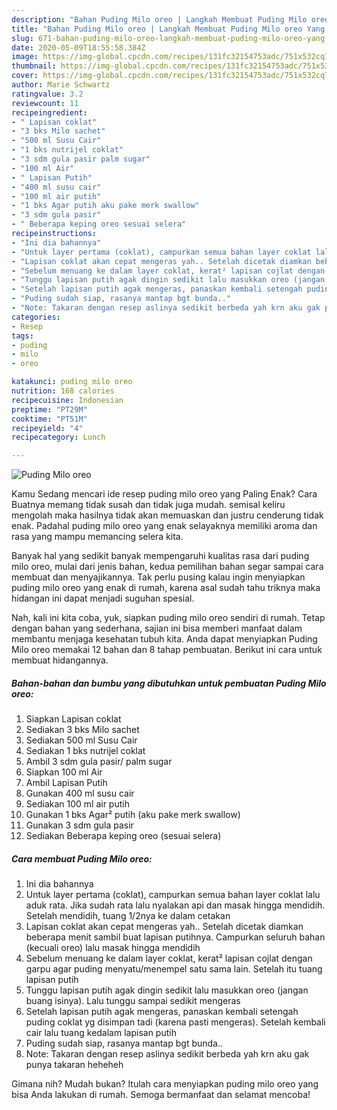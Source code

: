 ```yaml
---
description: "Bahan Puding Milo oreo | Langkah Membuat Puding Milo oreo Yang Enak Dan Lezat"
title: "Bahan Puding Milo oreo | Langkah Membuat Puding Milo oreo Yang Enak Dan Lezat"
slug: 671-bahan-puding-milo-oreo-langkah-membuat-puding-milo-oreo-yang-enak-dan-lezat
date: 2020-05-09T18:55:58.384Z
image: https://img-global.cpcdn.com/recipes/131fc32154753adc/751x532cq70/puding-milo-oreo-foto-resep-utama.jpg
thumbnail: https://img-global.cpcdn.com/recipes/131fc32154753adc/751x532cq70/puding-milo-oreo-foto-resep-utama.jpg
cover: https://img-global.cpcdn.com/recipes/131fc32154753adc/751x532cq70/puding-milo-oreo-foto-resep-utama.jpg
author: Marie Schwartz
ratingvalue: 3.2
reviewcount: 11
recipeingredient:
- " Lapisan coklat"
- "3 bks Milo sachet"
- "500 ml Susu Cair"
- "1 bks nutrijel coklat"
- "3 sdm gula pasir palm sugar"
- "100 ml Air"
- " Lapisan Putih"
- "400 ml susu cair"
- "100 ml air putih"
- "1 bks Agar putih aku pake merk swallow"
- "3 sdm gula pasir"
- " Beberapa keping oreo sesuai selera"
recipeinstructions:
- "Ini dia bahannya"
- "Untuk layer pertama (coklat), campurkan semua bahan layer coklat lalu aduk rata. Jika sudah rata lalu nyalakan api dan masak hingga mendidih. Setelah mendidih, tuang 1/2nya ke dalam cetakan"
- "Lapisan coklat akan cepat mengeras yah.. Setelah dicetak diamkan beberapa menit sambil buat lapisan putihnya. Campurkan seluruh bahan (kecuali oreo) lalu masak hingga mendidih"
- "Sebelum menuang ke dalam layer coklat, kerat² lapisan cojlat dengan garpu agar puding menyatu/menempel satu sama lain. Setelah itu tuang lapisan putih"
- "Tunggu lapisan putih agak dingin sedikit lalu masukkan oreo (jangan buang isinya). Lalu tunggu sampai sedikit mengeras"
- "Setelah lapisan putih agak mengeras, panaskan kembali setengah puding coklat yg disimpan tadi (karena pasti mengeras). Setelah kembali cair lalu tuang kedalam lapisan putih"
- "Puding sudah siap, rasanya mantap bgt bunda.."
- "Note: Takaran dengan resep aslinya sedikit berbeda yah krn aku gak punya takaran heheheh"
categories:
- Resep
tags:
- puding
- milo
- oreo

katakunci: puding milo oreo 
nutrition: 168 calories
recipecuisine: Indonesian
preptime: "PT29M"
cooktime: "PT51M"
recipeyield: "4"
recipecategory: Lunch

---
```



![Puding Milo oreo](https://img-global.cpcdn.com/recipes/131fc32154753adc/751x532cq70/puding-milo-oreo-foto-resep-utama.jpg)

Kamu Sedang mencari ide resep puding milo oreo yang Paling Enak? Cara Buatnya memang tidak susah dan tidak juga mudah. semisal keliru mengolah maka hasilnya tidak akan memuaskan dan justru cenderung tidak enak. Padahal puding milo oreo yang enak selayaknya memiliki aroma dan rasa yang mampu memancing selera kita.



Banyak hal yang sedikit banyak mempengaruhi kualitas rasa dari puding milo oreo, mulai dari jenis bahan, kedua pemilihan bahan segar sampai cara membuat dan menyajikannya. Tak perlu pusing kalau ingin menyiapkan puding milo oreo yang enak di rumah, karena asal sudah tahu triknya maka hidangan ini dapat menjadi suguhan spesial.


Nah, kali ini kita coba, yuk, siapkan puding milo oreo sendiri di rumah. Tetap dengan bahan yang sederhana, sajian ini bisa memberi manfaat dalam membantu menjaga kesehatan tubuh kita. Anda dapat menyiapkan Puding Milo oreo memakai 12 bahan dan 8 tahap pembuatan. Berikut ini cara untuk membuat hidangannya.

<!--inarticleads1-->

##### Bahan-bahan dan bumbu yang dibutuhkan untuk pembuatan Puding Milo oreo:

1. Siapkan  Lapisan coklat
1. Sediakan 3 bks Milo sachet
1. Sediakan 500 ml Susu Cair
1. Sediakan 1 bks nutrijel coklat
1. Ambil 3 sdm gula pasir/ palm sugar
1. Siapkan 100 ml Air
1. Ambil  Lapisan Putih
1. Gunakan 400 ml susu cair
1. Sediakan 100 ml air putih
1. Gunakan 1 bks Agar² putih (aku pake merk swallow)
1. Gunakan 3 sdm gula pasir
1. Sediakan  Beberapa keping oreo (sesuai selera)




<!--inarticleads2-->

##### Cara membuat Puding Milo oreo:

1. Ini dia bahannya
1. Untuk layer pertama (coklat), campurkan semua bahan layer coklat lalu aduk rata. Jika sudah rata lalu nyalakan api dan masak hingga mendidih. Setelah mendidih, tuang 1/2nya ke dalam cetakan
1. Lapisan coklat akan cepat mengeras yah.. Setelah dicetak diamkan beberapa menit sambil buat lapisan putihnya. Campurkan seluruh bahan (kecuali oreo) lalu masak hingga mendidih
1. Sebelum menuang ke dalam layer coklat, kerat² lapisan cojlat dengan garpu agar puding menyatu/menempel satu sama lain. Setelah itu tuang lapisan putih
1. Tunggu lapisan putih agak dingin sedikit lalu masukkan oreo (jangan buang isinya). Lalu tunggu sampai sedikit mengeras
1. Setelah lapisan putih agak mengeras, panaskan kembali setengah puding coklat yg disimpan tadi (karena pasti mengeras). Setelah kembali cair lalu tuang kedalam lapisan putih
1. Puding sudah siap, rasanya mantap bgt bunda..
1. Note: Takaran dengan resep aslinya sedikit berbeda yah krn aku gak punya takaran heheheh




Gimana nih? Mudah bukan? Itulah cara menyiapkan puding milo oreo yang bisa Anda lakukan di rumah. Semoga bermanfaat dan selamat mencoba!
